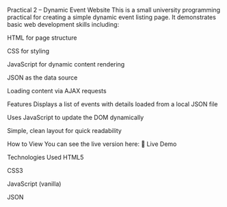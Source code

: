 Practical 2 – Dynamic Event Website
This is a small university programming practical for creating a simple dynamic event listing page.
It demonstrates basic web development skills including:

HTML for page structure

CSS for styling

JavaScript for dynamic content rendering

JSON as the data source

Loading content via AJAX requests

Features
Displays a list of events with details loaded from a local JSON file

Uses JavaScript to update the DOM dynamically

Simple, clean layout for quick readability

How to View
You can see the live version here:
🔗 Live Demo

Technologies Used
HTML5

CSS3

JavaScript (vanilla)

JSON
